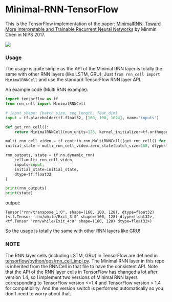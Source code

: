 # Minimal-RNN-TensorFlow
This is the TensorFlow implementation of the paper: [MinimalRNN: Toward More Interpretable and Trainable Recurrent Neural Networks](https://arxiv.org/abs/1711.06788) by Minmin Chen in NIPS 2017.

![](https://github.com/wizyoung/Minimal-RNN-TensorFlow/blob/master/rnn_img.png)

### Usage

The usage is quite simple as the API of the Minimal RNN layer is totally the same with other RNN layers (like LSTM, GRU): Just `from rnn_cell import MinimalRNNCell` and use the standard TensorFlow RNN layer API.

An example code (Multi RNN example):

```python
import tensorflow as tf
from rnn_cell import MinimalRNNCell

# input_shape: [batch_size, seq_length, feat_dim]
input = tf.placeholder(tf.float32, [160, 100, 1024], name='inputs')

def get_rnn_cell():
    return MinimalRNNCell(num_units=128, kernel_initializer=tf.orthogonal_initializer())

multi_rnn_cell_video = tf.contrib.rnn.MultiRNNCell([get_rnn_cell() for _ in range(2)], state_is_tuple=True)
initial_state = multi_rnn_cell_video.zero_state(batch_size=160, dtype=tf.float32)

rnn_outputs, state = tf.nn.dynamic_rnn(
    cell=multi_rnn_cell_video,
    inputs=input,
    initial_state=initial_state,
    dtype=tf.float32
)

print(rnn_outputs)
print(state)
```

output:

```
Tensor("rnn/transpose_1:0", shape=(160, 100, 128), dtype=float32)
(<tf.Tensor 'rnn/while/Exit_3:0' shape=(160, 128) dtype=float32>, <tf.Tensor 'rnn/while/Exit_4:0' shape=(160, 128) dtype=float32>)
```

So the usage is totally the same with other RNN layers like GRU!

### NOTE

The RNN layer cells (including LSTM, GRU) in TensorFlow are defined in [tensorflow/python/ops/rnn_cell_impl.py](https://github.com/tensorflow/tensorflow/blob/master/tensorflow/python/ops/rnn_cell_impl.py). The Minimal RNN layer in this repo is inherited from the RNNCell in that file to have the consistent API. Note that the API of the RNN layer cells in TensorFlow has changed a lot after version 1.4, so I implement two versions of Minimal RNN layers corresponding to TensorFlow version <=1.4 and TensorFlow version > 1.4 for compatibility. And the version switch is performed automatically so you don't need to worry about that.

